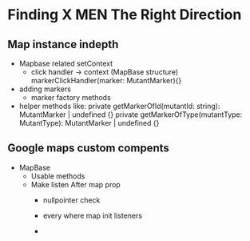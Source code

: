 

# Finding  X MEN The Right Direction

## Map instance  indepth
- Mapbase related setContext
    - click handler -> context (MapBase structure)
    markerClickHandler(marker: MutantMarker){}
- adding markers
    - marker factory methods
 - helper methods like:
    private getMarkerOfId(mutantId: string): MutantMarker | undefined {}
    private getMarkerOfType(mutantType: MutantType): MutantMarker | undefined {}

## Google maps custom compents
- MapBase
    - Usable methods
    - Make listen After map prop
        - nullpointer check
        - every where map init listeners
    

        - 
    
    

    

